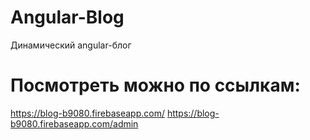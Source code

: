 # Angular-Blog
Динамический angular-блог 

# Посмотреть можно по ссылкам: 
https://blog-b9080.firebaseapp.com/
https://blog-b9080.firebaseapp.com/admin

